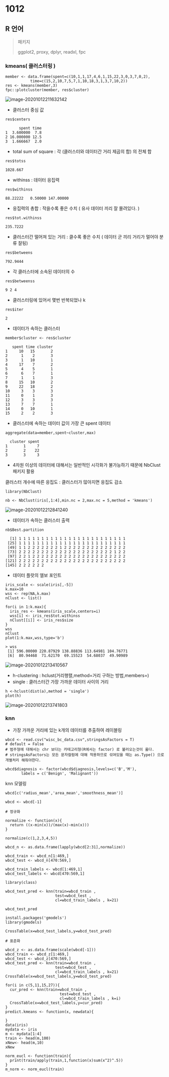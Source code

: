 # 1012

## R 언어

> 패키지
>
> ggplot2, proxy, dplyr, readxl, fpc

### kmeans( 클러스터링 )



```
member <- data.frame(spent=c(10,1,1,17,4,6,1,15,22,3,0,3,7,0,2),
           time=c(15,2,10,7,5,7,1,10,18,3,1,3,7,10,2))
res <- kmeans(member,3)
fpc::plotcluster(member, res$cluster)
```

![image-20201012211632142](README.assets/image-20201012211632142.png)

- 클러스터 중심 값 

```
res$centers
```

```
      spent time
1  3.600000  7.8
2 16.000000 12.5
3  1.666667  2.0
```



- total sum of square : 각 (클러스터와 데이터간 거리 제곱의 합) 의 전체 합

```
res$totss
```

```
1028.667
```



-  withinss : 데이터 응집력

```
res$withinss
```

```
88.22222   0.50000 147.00000
```



- 응집력의 총합 : 작을수록 좋은 수치 ( 유사 데이터 끼리 잘 몰려있다. )

```
res$tot.withinss
```

```
235.7222
```



- 클러스터간 떨어져 있는 거리 : 클수록 좋은 수치 ( 데이터 군 끼리 거리가 멀어야 분류 잘됭)

```
res$betweens
```

```
792.9444
```



- 각 클러스터에 소속된 데이터의 수

```
res$betweenss
```

```
9 2 4
```



- 클러스터링에 있어서 몇번 반복되었나 k

```
res$iter
```

```
2
```



- 데이터가 속하는 클러스터 

```
member$cluster <- res$cluster
```

```
   spent time cluster
1     10   15       2
2      1    2       3
3      1   10       1
4     17    7       2
5      4    5       1
6      6    7       1
7      1    1       3
8     15   10       2
9     22   18       2
10     3    3       3
11     0    1       3
12     3    3       3
13     7    7       1
14     0   10       1
15     2    2       3
```



- 클러스터에 속하는 데이터 값이 가장 큰 spent 데이터

```
aggregate(data=member,spent~cluster,max)
```

```
  cluster spent
1       1     7
2       2    22
3       3     3
```



- 4차원 이상의 데이터에 대해서는 일반적인 시각화가 불가능하기 때문에 NbClust 패키지 활용

클러스터 개수에 따른 응집도 : 클러스터가 많아지면 응집도 감소

```
library(NbClust)
```

```
nb <- NbClust(iris[,1:4],min.nc = 2,max.nc = 5,method = 'kmeans')
```

![image-20201012212841240](README.assets/image-20201012212841240.png)



- 데이터가 속하는 클러스터 출력 

```
nb$Best.partition
```

```
  [1] 1 1 1 1 1 1 1 1 1 1 1 1 1 1 1 1 1 1 1 1 1 1 1 1
 [25] 1 1 1 1 1 1 1 1 1 1 1 1 1 1 1 1 1 1 1 1 1 1 1 1
 [49] 1 1 2 2 2 2 2 2 2 1 2 2 2 2 2 2 2 2 2 2 2 2 2 2
 [73] 2 2 2 2 2 2 2 2 2 2 2 2 2 2 2 2 2 2 2 2 2 1 2 2
 [97] 2 2 1 2 2 2 2 2 2 2 2 2 2 2 2 2 2 2 2 2 2 2 2 2
[121] 2 2 2 2 2 2 2 2 2 2 2 2 2 2 2 2 2 2 2 2 2 2 2 2
[145] 2 2 2 2 2 2
```



- 데이터 플랏의 엘보 포인트

```
iris_scale <- scale(iris[,-5])
k.max=10
wss <- rep(NA,k.max)
nClust <- list()

for(i in 1:k.max){
  iris_res <- kmeans(iris_scale,centers=i)
  wss[i] <- iris_res$tot.withinss
  nClust[[i]] <- iris_res$size
}
wss
nClust
plot(1:k.max,wss,type='b')
```

```
> wss
 [1] 596.00000 220.87929 138.88836 113.64981 104.76771
 [6]  80.94468  71.62170  69.15523  54.68037  49.90989
```

![image-20201012213410567](README.assets/image-20201012213410567.png)

- h-clustering : hclust(거리행렬,method=거리 구하는 방법,members=)
- single : 클러스터간 가장 가까운 데이터 사이의 거리

```
h <-hclust(dist(a),method = 'single')
plot(h)
```



![image-20201012213741803](README.assets/image-20201012213741803.png)



### knn

- 가장 가까운 거리에 있는 k개의 데이터를 추출하여 레이블링 

```
wbcd <- read.csv("wisc_bc_data.csv",stringsAsFactors = T)
# default = False
# 범주형에 대해서는 chr 보다는 카테고리형(R에서는 factor) 로 불러오는것이 옳다.
# stringsAsFactors는 모든 문자컬럼에 대해 적용하므로 섞여있을 때는 as.Type() 으로 개별처리 해줘야한다.
```

```
wbcd$diagnosis <- factor(wbcd$diagnosis,levels=c('B','M'),
       labels = c('Benign', 'Malignant'))
```



knn 모델링

```
wbcd[c('radius_mean','area_mean','smoothness_mean')]

wbcd <- wbcd[-1]

# 정규화

normalize <- function(x){
  return ((x-min(x))/(max(x)-min(x)))
}

normalize(c(1,2,3,4,5))

wbcd_n <- as.data.frame(lapply(wbcd[2:31],normalize))

wbcd_train <- wbcd_n[1:469,]
wbcd_test <- wbcd_n[470:569,]

wbcd_train_labels <- wbcd[1:469,1]
wbcd_test_labels <- wbcd[470:569,1]

library(class)

wbcd_test_pred <- knn(train=wbcd_train ,
                      test=wbcd_test ,
                      cl=wbcd_train_labels , k=21)

wbcd_test_pred

install.packages('gmodels')
library(gmodels)

CrossTable(x=wbcd_test_labels,y=wbcd_test_pred)

# 표준화

wbcd_z <- as.data.frame(scale(wbcd[-1]))
wbcd_train <- wbcd_z[1:469,]
wbcd_test <- wbcd_z[470:569,]
wbcd_test_pred <- knn(train=wbcd_train ,
                      test=wbcd_test ,
                      cl=wbcd_train_labels , k=21)
CrossTable(x=wbcd_test_labels,y=wbcd_test_pred)

for(i in c(5,11,15,27)){
  cur_pred <- knn(train=wbcd_train ,
                        test=wbcd_test ,
                        cl=wbcd_train_labels , k=i)
  CrossTable(x=wbcd_test_labels,y=cur_pred)
}
predict.kmeans <- function(x, newdata){
 
}
data(iris)
mydata <- iris
m <- mydata[1:4]
train <- head(m,100)
xNew<- head(m,10)
xNew

norm_eucl <- function(train){
  print(train/apply(train,1,function(x)sum(x^2)^.5))
}
m_norm <- norm_eucl(train)
```



